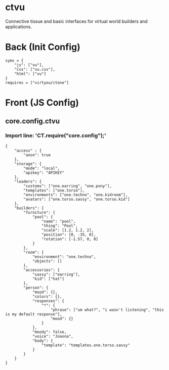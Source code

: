 # ctvu
Connective tissue and basic interfaces for virtual world builders and applications.


# Back (Init Config)

    syms = {
    	"js": ["vu"],
    	"css": ["vu.css"],
    	"html": ["vu"]
    }
    requires = ["virtyou/ctone"]

# Front (JS Config)

## core.config.ctvu
### Import line: 'CT.require("core.config");'
    {
        "access" : {
            "anon": true
        },
        "storage": {
            "mode": "local",
            "apikey": "APIKEY"
        },
        "loaders": {
            "customs": ["one.earring", "one.pony"],
            "templates": ["one.torso"],
            "environments": ["one.techno", "one.kidroom"],
            "avatars": ["one.torso.sassy", "one.torso.kid"]
        },
        "builders": {
            "furniture": {
                "pool": {
                    "name": "pool",
                    "thing": "Pool",
                    "scale": [1.2, 1.2, 2],
                    "position": [0, -35, 0],
                    "rotation": [-1.57, 0, 0]
                }
            },
            "room": {
                "environment": "one.techno",
                "objects": []
            },
            "accessories": {
                "sassy": ["earring"],
                "kid": ["hat"]
            },
            "person": {
                "mood": {},
                "colors": {},
                "responses": {
                    "*": {
                        "phrase": ["um what?", "i wasn't listening", "this is my default response"],
                        "mood": {}
                    }
                },
                "moody": false,
                "voice": "Joanna",
                "body": {
                    "template": "templates.one.torso.sassy"
                }
            }
        }
    }
